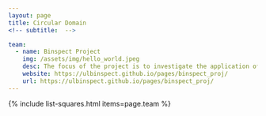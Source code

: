 ```yaml
---
layout: page
title: Circular Domain
<!-- subtitle:  -->

team:
  - name: Binspect Project
    img: /assets/img/hello_world.jpeg
    desc: The focus of the project is to investigate the application of Computer Vision to aid in the detection of exceptions recorded on collection rounds for bin trucks
    website: https://ulbinspect.github.io/pages/binspect_proj/
    url: https://ulbinspect.github.io/pages/binspect_proj/
---
```

{% include list-squares.html items=page.team %}
